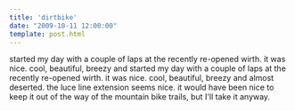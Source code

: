 ```yaml
---
title: 'dirtbike'
date: "2009-10-11 12:00:00"
template: post.html
---
```


started my day with a couple of laps at the recently re-opened wirth. it was nice. cool, beautiful, breezy and started my day with a couple of laps at the recently re-opened wirth. it was nice. cool, beautiful, breezy and almost deserted. the luce line extension seems nice. it would have been nice to keep it out of the way of the mountain bike trails, but I'll take it anyway.